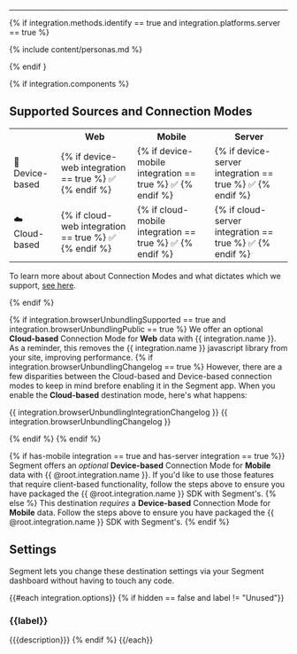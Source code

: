 <hr/>

{% if integration.methods.identify == true and integration.platforms.server == true %}

{% include content/personas.md %}

{% endif }


{% if integration.components %} <!-- i think this populates if there's any value?-->

## Supported Sources and Connection Modes

<table>
  <tr>
    <th></th>
    <th>Web</th>
    <th>Mobile</th>
    <th>Server</th>
  </tr>
  <tr>
    <td>📱 Device-based</td>
    <td>{% if device-web integration == true %} ✅ {% endif %}</td>
    <td>{% if device-mobile integration == true %} ✅ {% endif %}</td>
    <td>{% if device-server integration == true %} ✅ {% endif %}</td>
  </tr>
  <tr>
    <td>☁️  Cloud-based</td>
    <td>{% if cloud-web integration == true %} ✅ {% endif %}</td>
    <td>{% if cloud-mobile integration == true %} ✅ {% endif %}</td>
    <td>{% if cloud-server integration == true %} ✅ {% endif %}</td>
  </tr>
</table>

To learn more about about Connection Modes and what dictates which we support, [see here](https://segment.com/docs/integrations/#connection-modes).

{% endif %}

{% if integration.browserUnbundlingSupported == true and integration.browserUnbundlingPublic == true %}
We offer an optional **Cloud-based** Connection Mode for **Web** data with {{ integration.name }}. As a reminder, this removes the {{ integration.name }} javascript library from your site, improving performance.
{% if integration.browserUnbundlingChangelog == true %} However, there are a few disparities between the Cloud-based and Device-based connection modes to keep in mind brefore enabling it in the Segment app. When you enable the **Cloud-based** destination mode, here's what happens:

<!--{% comment% } I don't know if this even works anymore {% comment %}-->

{{ integration.browserUnbundlingIntegrationChangelog }}
{{ integration.browserUnbundlingChangelog }}

{% endif %}
{% endif %}

{% if has-mobile integration == true and has-server integration == true %}}
Segment offers an *optional* **Device-based** Connection Mode for **Mobile** data with {{ @root.integration.name }}. If you'd like to use those features that require client-based functionality, follow the steps above to ensure you have packaged the {{ @root.integration.name }} SDK with Segment's.
{% else %}
This destination *requires* a **Device-based** Connection Mode for **Mobile** data. Follow the steps above to ensure you have packaged the {{ @root.integration.name }} SDK with Segment's.
{% endif %}

## Settings

Segment lets you change these destination settings via your Segment dashboard without having to touch any code.

<!-- I'm not sure how to handle the `each` here  -->
{{#each integration.options}}
{% if hidden == false and label != "Unused"}}
### {{label}}
{{{description}}}
{% endif %}
{{/each}}
